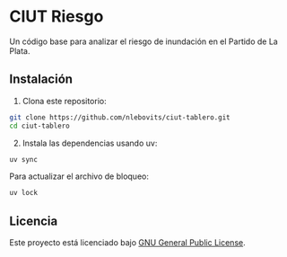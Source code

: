 # CIUT Riesgo

Un código base para analizar el riesgo de inundación en el Partido de La Plata.

## Instalación

1. Clona este repositorio:

```bash
git clone https://github.com/nlebovits/ciut-tablero.git
cd ciut-tablero
```

2. Instala las dependencias usando uv:

```bash
uv sync
```

Para actualizar el archivo de bloqueo:

```bash
uv lock
```

## Licencia

Este proyecto está licenciado bajo [GNU General Public License](LICENSE).